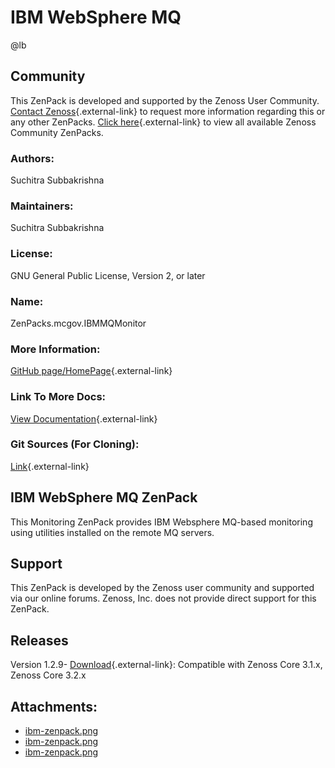 # IBM WebSphere MQ

@lb[](img/zenpack-ibm-zenpack.png)

## Community

This ZenPack is developed and supported by the Zenoss User Community.
[Contact Zenoss](https://tryit.zenoss.com/zenpack-contact/){.external-link} to
request more information regarding this or any other ZenPacks. [Click here](https://zenoss.com/product/zenpacks?f%5B0%5D=im_field_zenpack_category:1021){.external-link} to
view all available Zenoss Community ZenPacks.

### Authors:

Suchitra Subbakrishna

### Maintainers:

Suchitra Subbakrishna

### License:

GNU General Public License, Version 2, or later

### Name:

ZenPacks.mcgov.IBMMQMonitor

### More Information:

[GitHub page/HomePage](http://community.zenoss.org/docs/DOC-10153){.external-link}

### Link To More Docs:

[View Documentation](http://community.zenoss.org/docs/DOC-10153){.external-link}

### Git Sources (For Cloning):

[Link](https://github.com/zenoss/ZenPacks.mcgov.IBMMQMonitor.git){.external-link}

## IBM WebSphere MQ ZenPack

This Monitoring ZenPack provides IBM Websphere MQ-based monitoring using
utilities installed on the remote MQ servers.

## Support

This ZenPack is developed by the Zenoss user community and supported via
our online forums. Zenoss, Inc. does not provide direct support for this
ZenPack.

## Releases

Version 1.2.9- [Download](https://storage.googleapis.com/zenpacks/ZenPacks.mcgov.IBMMQMonitor/1.2.9/ZenPacks.mcgov.IBMMQMonitor-1.2.9.egg){.external-link}:   Compatible with Zenoss Core 3.1.x, Zenoss Core 3.2.x

## Attachments:

-   [ibm-zenpack.png](img/zenpack-ibm-zenpack.png)
-   [ibm-zenpack.png](img/zenpack-ibm-zenpack.png)
-   [ibm-zenpack.png](img/zenpack-ibm-zenpack.png)

